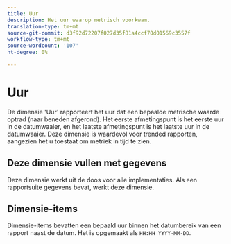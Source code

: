 ```yaml
---
title: Uur
description: Het uur waarop metrisch voorkwam.
translation-type: tm+mt
source-git-commit: d3f92d72207f027d35f81a4ccf70d01569c3557f
workflow-type: tm+mt
source-wordcount: '107'
ht-degree: 0%

---
```



# Uur

De dimensie &#39;Uur&#39; rapporteert het uur dat een bepaalde metrische waarde optrad (naar beneden afgerond). Het eerste afmetingspunt is het eerste uur in de datumwaaier, en het laatste afmetingspunt is het laatste uur in de datumwaaier. Deze dimensie is waardevol voor trended rapporten, aangezien het u toestaat om metriek in tijd te zien.

## Deze dimensie vullen met gegevens

Deze dimensie werkt uit de doos voor alle implementaties. Als een rapportsuite gegevens bevat, werkt deze dimensie.

## Dimensie-items

Dimensie-items bevatten een bepaald uur binnen het datumbereik van een rapport naast de datum. Het is opgemaakt als `HH:HH YYYY-MM-DD`.

